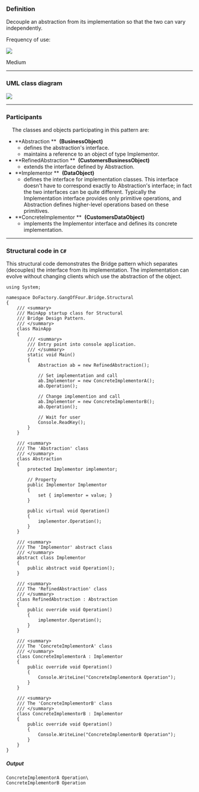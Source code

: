### Definition

Decouple an abstraction from its implementation so that the two can vary independently.

Frequency of use:

![](https://www.dofactory.com/images/use_medium.gif)

Medium

* * * * *

### UML class diagram

![](https://www.dofactory.com/images/diagrams/net/bridge.gif)

* * * * *

### Participants

    The classes and objects participating in this pattern are:

-   **Abstraction **  **(BusinessObject)**
    -   defines the abstraction's interface.
    -   maintains a reference to an object of type Implementor.
-   **RefinedAbstraction **  **(CustomersBusinessObject)**
    -   extends the interface defined by Abstraction.
-   **Implementor **  **(DataObject)**
    -   defines the interface for implementation classes. This interface doesn't have to correspond exactly to Abstraction's interface; in fact the two interfaces can be quite different. Typically the Implementation interface provides only primitive operations, and Abstraction defines higher-level operations based on these primitives.
-   **ConcreteImplementor **  **(CustomersDataObject)**
    -   implements the Implementor interface and defines its concrete implementation.

* * * * *

### Structural code in `C#`

This structural code demonstrates the Bridge pattern which separates (decouples) the interface from its implementation. The implementation can evolve without changing clients which use the abstraction of the object.

    using System;
    
    namespace DoFactory.GangOfFour.Bridge.Structural
    {
        /// <summary>
        /// MainApp startup class for Structural
        /// Bridge Design Pattern.
        /// </summary>
        class MainApp
        {
            /// <summary>
            /// Entry point into console application.
            /// </summary>
            static void Main()
            {
                Abstraction ab = new RefinedAbstraction();
    
                // Set implementation and call
                ab.Implementor = new ConcreteImplementorA();
                ab.Operation();
    
                // Change implemention and call
                ab.Implementor = new ConcreteImplementorB();
                ab.Operation();
    
                // Wait for user
                Console.ReadKey();
            }
        }
    
        /// <summary>
        /// The 'Abstraction' class
        /// </summary>
        class Abstraction
        {
            protected Implementor implementor;
    
            // Property
            public Implementor Implementor
            {
                set { implementor = value; }
            }
    
            public virtual void Operation()
            {
                implementor.Operation();
            }
        }
    
        /// <summary>
        /// The 'Implementor' abstract class
        /// </summary>
        abstract class Implementor
        {
            public abstract void Operation();
        }
    
        /// <summary>
        /// The 'RefinedAbstraction' class
        /// </summary>
        class RefinedAbstraction : Abstraction
        {
            public override void Operation()
            {
                implementor.Operation();
            }
        }
    
        /// <summary>
        /// The 'ConcreteImplementorA' class
        /// </summary>
        class ConcreteImplementorA : Implementor
        {
            public override void Operation()
            {
                Console.WriteLine("ConcreteImplementorA Operation");
            }
        }
    
        /// <summary>
        /// The 'ConcreteImplementorB' class
        /// </summary>
        class ConcreteImplementorB : Implementor
        {
            public override void Operation()
            {
                Console.WriteLine("ConcreteImplementorB Operation");
            }
        }
    }

##### Output

    ConcreteImplementorA Operation\
    ConcreteImplementorB Operation
